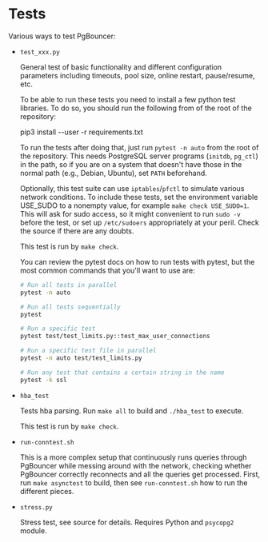 Tests
=====

Various ways to test PgBouncer:

- `test_xxx.py`

    General test of basic functionality and different configuration
    parameters including timeouts, pool size, online restart,
    pause/resume, etc.

    To be able to run these tests you need to install a few python test
    libraries.  To do so, you should run the following from of the root of the
    repository:

    pip3 install --user -r requirements.txt

    To run the tests after doing that, just run `pytest -n auto` from the root
    of the repository.  This needs PostgreSQL server programs (`initdb`,
    `pg_ctl`) in the path, so if you are on a system that doesn't have those in
    the normal path (e.g., Debian, Ubuntu), set `PATH` beforehand.

    Optionally, this test suite can use `iptables`/`pfctl` to simulate
    various network conditions.  To include these tests, set the
    environment variable USE_SUDO to a nonempty value, for example
    `make check USE_SUDO=1`.  This will ask for sudo access, so it
    might convenient to run `sudo -v` before the test, or set up
    `/etc/sudoers` appropriately at your peril.  Check the source if
    there are any doubts.

    This test is run by `make check`.

    You can review the pytest docs on how to run tests with pytest, but the most
    common commands that you'll want to use are:

    ```bash
    # Run all tests in parallel
    pytest -n auto

    # Run all tests sequentially
    pytest

    # Run a specific test
    pytest test/test_limits.py::test_max_user_connections

    # Run a specific test file in parallel
    pytest -n auto test/test_limits.py

    # Run any test that contains a certain string in the name
    pytest -k ssl
    ```


- `hba_test`

    Tests hba parsing.  Run `make all` to build and `./hba_test` to execute.

    This test is run by `make check`.

- `run-conntest.sh`

    This is a more complex setup that continuously runs queries
    through PgBouncer while messing around with the network, checking
    whether PgBouncer correctly reconnects and all the queries get
    processed.  First, run `make asynctest` to build, then see
    `run-conntest.sh` how to run the different pieces.

- `stress.py`

    Stress test, see source for details.  Requires Python and `psycopg2` module.
